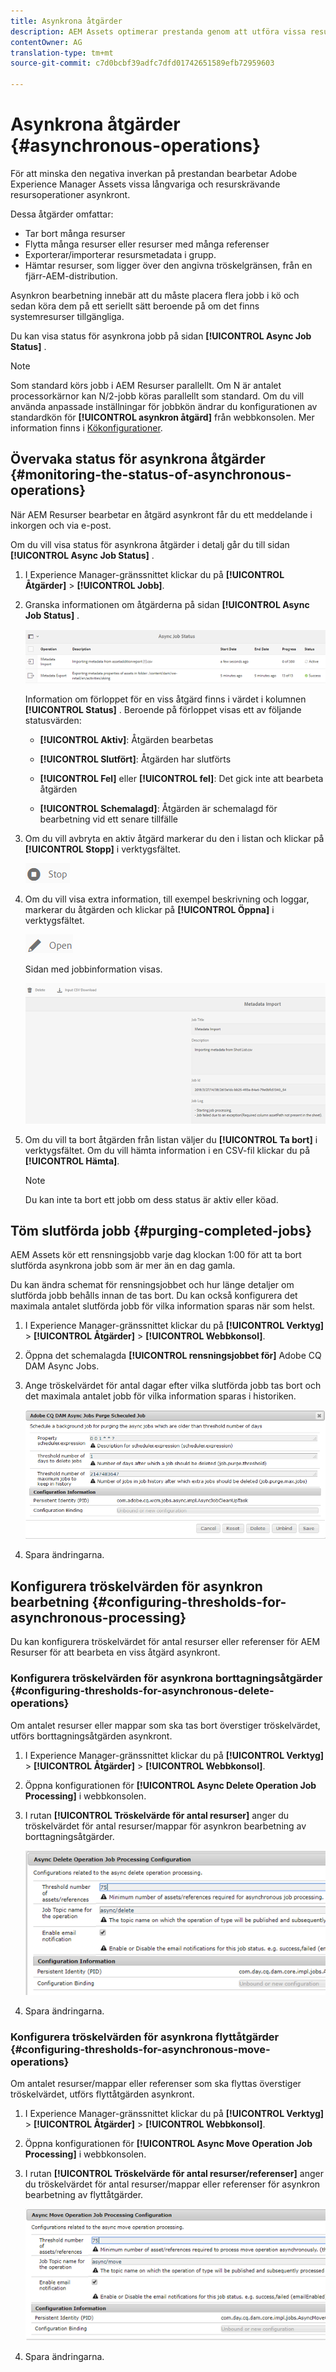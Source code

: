 ```yaml
---
title: Asynkrona åtgärder
description: AEM Assets optimerar prestanda genom att utföra vissa resurskrävande uppgifter asynkront.
contentOwner: AG
translation-type: tm+mt
source-git-commit: c7d0bcbf39adfc7dfd01742651589efb72959603

---
```



# Asynkrona åtgärder {#asynchronous-operations}

För att minska den negativa inverkan på prestandan bearbetar Adobe Experience Manager Assets vissa långvariga och resurskrävande resursoperationer asynkront.

Dessa åtgärder omfattar:

* Tar bort många resurser
* Flytta många resurser eller resurser med många referenser
* Exporterar/importerar resursmetadata i grupp.
* Hämtar resurser, som ligger över den angivna tröskelgränsen, från en fjärr-AEM-distribution.

Asynkron bearbetning innebär att du måste placera flera jobb i kö och sedan köra dem på ett seriellt sätt beroende på om det finns systemresurser tillgängliga.

Du kan visa status för asynkrona jobb på sidan **[!UICONTROL Async Job Status]** .

>[!NOTE]
>
>Som standard körs jobb i AEM Resurser parallellt. Om N är antalet processorkärnor kan N/2-jobb köras parallellt som standard. Om du vill använda anpassade inställningar för jobbkön ändrar du konfigurationen av standardkön för **[!UICONTROL asynkron åtgärd]** från webbkonsolen. Mer information finns i [Kökonfigurationer](https://sling.apache.org/documentation/bundles/apache-sling-eventing-and-job-handling.html#queue-configurations).

## Övervaka status för asynkrona åtgärder {#monitoring-the-status-of-asynchronous-operations}

När AEM Resurser bearbetar en åtgärd asynkront får du ett meddelande i inkorgen och via e-post.

Om du vill visa status för asynkrona åtgärder i detalj går du till sidan **[!UICONTROL Async Job Status]** .

1. I Experience Manager-gränssnittet klickar du på **[!UICONTROL Åtgärder]** > **[!UICONTROL Jobb]**.

1. Granska informationen om åtgärderna på sidan **[!UICONTROL Async Job Status]** .

   ![Status och information för asynkrona åtgärder](assets/AsyncOperation-status.png)

   Information om förloppet för en viss åtgärd finns i värdet i kolumnen **[!UICONTROL Status]** . Beroende på förloppet visas ett av följande statusvärden:

   * **[!UICONTROL Aktiv]**: Åtgärden bearbetas

   * **[!UICONTROL Slutfört]**: Åtgärden har slutförts

   * **[!UICONTROL Fel]** eller **[!UICONTROL fel]**: Det gick inte att bearbeta åtgärden

   * **[!UICONTROL Schemalagd]**: Åtgärden är schemalagd för bearbetning vid ett senare tillfälle

1. Om du vill avbryta en aktiv åtgärd markerar du den i listan och klickar på **[!UICONTROL Stopp]** i verktygsfältet.

   ![stop_icon](assets/stop_icon.png)

1. Om du vill visa extra information, till exempel beskrivning och loggar, markerar du åtgärden och klickar på **[!UICONTROL Öppna]** i verktygsfältet.

   ![open_icon](assets/open_icon.png)

   Sidan med jobbinformation visas.

   ![job_details](assets/job_details.png)

1. Om du vill ta bort åtgärden från listan väljer du **[!UICONTROL Ta bort]** i verktygsfältet. Om du vill hämta information i en CSV-fil klickar du på **[!UICONTROL Hämta]**.

   >[!NOTE]
   >
   >Du kan inte ta bort ett jobb om dess status är aktiv eller köad.

## Töm slutförda jobb {#purging-completed-jobs}

AEM Assets kör ett rensningsjobb varje dag klockan 1:00 för att ta bort slutförda asynkrona jobb som är mer än en dag gamla.

Du kan ändra schemat för rensningsjobbet och hur länge detaljer om slutförda jobb behålls innan de tas bort. Du kan också konfigurera det maximala antalet slutförda jobb för vilka information sparas när som helst.

1. I Experience Manager-gränssnittet klickar du på **[!UICONTROL Verktyg]** > **[!UICONTROL Åtgärder]** > **[!UICONTROL Webbkonsol]**.
1. Öppna det schemalagda **[!UICONTROL rensningsjobbet för]** Adobe CQ DAM Async Jobs.
1. Ange tröskelvärdet för antal dagar efter vilka slutförda jobb tas bort och det maximala antalet jobb för vilka information sparas i historiken.

   ![Konfiguration för att schemalägga rensning av asynkrona jobb](assets/configmgr_purge_asyncjobs.png)

1. Spara ändringarna.

## Konfigurera tröskelvärden för asynkron bearbetning {#configuring-thresholds-for-asynchronous-processing}

Du kan konfigurera tröskelvärdet för antal resurser eller referenser för AEM Resurser för att bearbeta en viss åtgärd asynkront.

### Konfigurera tröskelvärden för asynkrona borttagningsåtgärder {#configuring-thresholds-for-asynchronous-delete-operations}

Om antalet resurser eller mappar som ska tas bort överstiger tröskelvärdet, utförs borttagningsåtgärden asynkront.

1. I Experience Manager-gränssnittet klickar du på **[!UICONTROL Verktyg]** > **[!UICONTROL Åtgärder]** > **[!UICONTROL Webbkonsol]**.
1. Öppna konfigurationen för **[!UICONTROL Async Delete Operation Job Processing]** i webbkonsolen.
1. I rutan **[!UICONTROL Tröskelvärde för antal resurser]** anger du tröskelvärdet för antal resurser/mappar för asynkron bearbetning av borttagningsåtgärder.

   ![delete_threshold](assets/delete_threshold.png)

1. Spara ändringarna.

### Konfigurera tröskelvärden för asynkrona flyttåtgärder {#configuring-thresholds-for-asynchronous-move-operations}

Om antalet resurser/mappar eller referenser som ska flyttas överstiger tröskelvärdet, utförs flyttåtgärden asynkront.

1. I Experience Manager-gränssnittet klickar du på **[!UICONTROL Verktyg]** > **[!UICONTROL Åtgärder]** > **[!UICONTROL Webbkonsol]**.
1. Öppna konfigurationen för **[!UICONTROL Async Move Operation Job Processing]** i webbkonsolen.
1. I rutan **[!UICONTROL Tröskelvärde för antal resurser/referenser]** anger du tröskelvärdet för antal resurser/mappar eller referenser för asynkron bearbetning av flyttåtgärder.

   ![move_threshold](assets/move_threshold.png)

1. Spara ändringarna.
